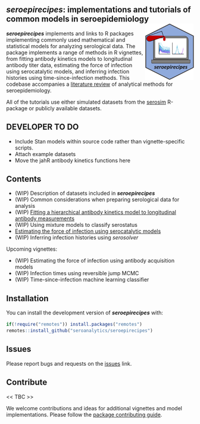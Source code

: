 
## *seroepirecipes*: implementations and tutorials of common models in seroepidemiology <img src="man/figures/logo.png" align="right" width="130"/>

<!-- badges: start -->
<!-- badges: end -->

***seroepirecipes*** implements and links to R packages implementing
commonly used mathematical and statistical models for analyzing
serological data. The package implements a range of methods in R
vignettes, from fitting antibody kinetics models to longitudinal
antibody titer data, estimating the force of infection using
serocatalytic models, and inferring infection histories using
time-since-infection methods. This codebase accompanies a [literature
review](https://osf.io/kqdsn) of analytical methods for
seroepidemiology.

All of the tutorials use either simulated datasets from the
[serosim](https://seroanalytics.github.io/serosim/) R-package or
publicly available datasets.

## DEVELOPER TO DO

- Include Stan models within source code rather than vignette-specific
  scripts.
- Attach example datasets
- Move the jahR antibody kinetics functions here

## Contents

- (WIP) Description of datasets included in ***seroepirecipes***
- (WIP) Common considerations when preparing serological data for
  analysis
- (WIP) [Fitting a hierarchical antibody kinetics model to longitudinal
  antibody
  measurements]((https://seroanalytics.github.io/seroepirecipes/articles/antibody_kinetics_models.html))
- (WIP) Using mixture models to classify serostatus
- [Estimating the force of infection using serocatalytic
  models](https://seroanalytics.github.io/seroepirecipes/articles/serocatalytic_model.html)
- (WIP) Inferring infection histories using *serosolver*

Upcoming vignettes:

- (WIP) Estimating the force of infection using antibody acquisition
  models
- (WIP) Infection times using reversible jump MCMC
- (WIP) Time-since-infection machine learning classifier

## Installation

You can install the development version of ***seroepirecipes*** with:

``` r
if(!require("remotes")) install.packages("remotes")
remotes::install_github("seroanalytics/seroepirecipes")
```

## Issues

Please report bugs and requests on the
[issues](https://github.com/seroanalytics/seroepirecipes) link.

## Contribute

\<\< TBC \>\>

We welcome contributions and ideas for additional vignettes and model
implementations. Please follow the [package contributing
guide](https://github.com/seronalytics/seroepirecipes/blob/main/.github/CONTRIBUTING.md).

